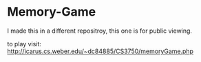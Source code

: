 # Memory-Game
I made this in a different repositroy, this one is for public viewing.

 to play visit: http://icarus.cs.weber.edu/~dc84885/CS3750/memoryGame.php
